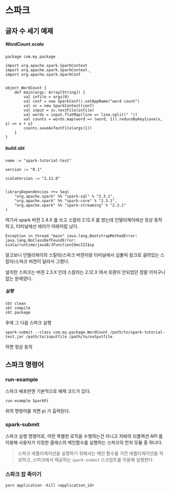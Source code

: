# 스파크


## 글자 수 세기 예제

##### WordCount.scala
```
package com.my.package

import org.apache.spark.SparkContext
import org.apache.spark.SparkContext._
import org.apache.spark.SparkConf


object WordCount {
    def main(args: Array[String]) {
        val infile = args(0)
        val conf = new SparkConf().setAppName("word count")
        val sc = new SparkContext(conf)
        val input = sc.textFile(infile)
        val words = input.flatMap(line => line.split(" "))
        val counts = words.map(word => (word, 1)).reduceByKey{case(x, y) => x + y}
        counts.saveAsTextFile(args(1))
    }
}
```

##### build.sbt
```
name := "spark-tutorial-test"

version := "0.1"

scalaVersion := "2.11.0"


libraryDependencies ++= Seq(
    "org.apache.spark" %% "spark-sql" % "2.3.1",
    "org.apache.spark" %% "spark-core" % "2.3.1",
    "org.apache.spark" %% "spark-streaming" % "2.3.1"
)
```

여기서 spark 버젼 2.4.X 를 쓰고 스칼라 2.12.X 를 썼는데 인텔리제이에선 정상 동작하고, 터미널에선 에러가 아래처럼 났다.

```
Exception in thread "main" java.lang.BootstrapMethodError: java.lang.NoClassDefFoundError: scala/runtime/java8/JFunction2$mcIII$sp
```

알고보니 인텔리제이의 스칼라/스파크 버젼이랑 터미널에서 심볼릭 링크로 걸려있는 스칼라/스파크 버젼이 달라서 그랬다.

설치한 스파크는 버젼 2.3.X 인데 스칼라는 2.12.X 여서 호환이 안되었던 정말 어처구니 없는 문제였다.

##### 실행

```
sbt clean
sbt compile
sbt package
```

후에 그 다음 스파크 실행

```
spark-submit --class com.my.package.WordCount /path/to/spark-tutorial-test.jar /path/to/inputfile /path/to/outputfile
```

하면 정상 동작

## 스파크 명령어

### run-example
스파크 배포판엔 기본적으로 예제 코드가 있다.

```
run-example SparkPi
```

위의 명령어를 치면 pi 가 출력된다.

### spark-submit
스파크 실행 명령어로, 어떤 특별한 로직을 수행하는건 아니고 자바의 리플렉션 API 를 이용해 사용자가 지정한 클래스의 메인함수를 실행하는 스파크의 런처 모듈 중 하나다.

>스파크 애플리케이션을 실행하기 위해서는 메인 함수를 가진 애플리케이션을 작성하고, 스파크에서 제공하는 `spark-submit` 스크립트를 이용해 실행한다.

### 스파크 잡 죽이기
```
yarn application -kill <application_id>
```
